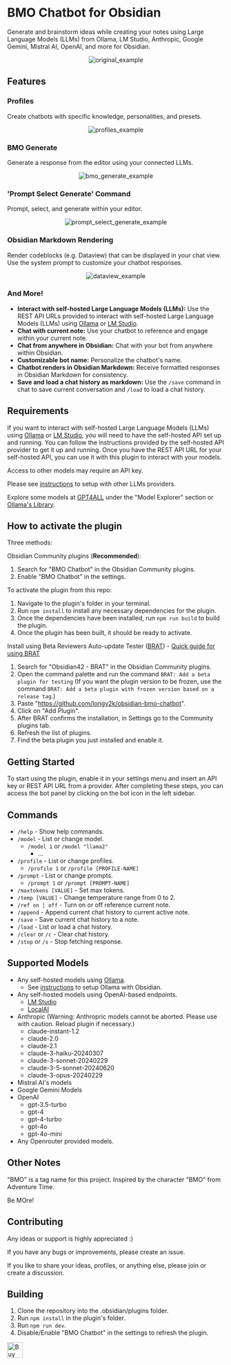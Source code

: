 # BMO Chatbot for Obsidian

Generate and brainstorm ideas while creating your notes using Large Language Models (LLMs) from Ollama, LM Studio, Anthropic, Google Gemini, Mistral AI, OpenAI, and more for Obsidian.

<p align="center">
  <img src="README_images/original-example.png" alt="original_example">
</p>

## Features

### Profiles

Create chatbots with specific knowledge, personalities, and presets.

<p align="center">
  <img src="README_images/profiles.gif" alt="profiles_example">
</p>

### BMO Generate

Generate a response from the editor using your connected LLMs.

<p align="center">
  <img src="README_images/bmo-generate.gif" alt="bmo_generate_example">
</p>

### 'Prompt Select Generate' Command

Prompt, select, and generate within your editor.

<p align="center">
  <img src="README_images/prompt-select-generate.gif" alt="prompt_select_generate_example">
</p>

### Obsidian Markdown Rendering

Render codeblocks (e.g. Dataview) that can be displayed in your chat view. Use the system prompt to customize your chatbot responses.

<p align="center">
  <img src="README_images/dataview-example.png" alt="dataview_example">
</p>

### And More!

-   **Interact with self-hosted Large Language Models (LLMs):** Use the REST API URLs provided to interact with self-hosted Large Language Models (LLMs) using [Ollama](https://ollama.ai) or [LM Studio](https://lmstudio.ai/).
-   **Chat with current note:** Use your chatbot to reference and engage within your current note.
-   **Chat from anywhere in Obsidian:** Chat with your bot from anywhere within Obsidian.
-   **Customizable bot name:** Personalize the chatbot's name.
-   **Chatbot renders in Obsidian Markdown:** Receive formatted responses in Obsidian Markdown for consistency.
-   **Save and load a chat history as markdown:** Use the `/save` command in chat to save current conversation and `/load` to load a chat history.

## Requirements

If you want to interact with self-hosted Large Language Models (LLMs) using [Ollama](https://ollama.ai) or [LM Studio](https://lmstudio.ai/), you will need to have the self-hosted API set up and running. You can follow the instructions provided by the self-hosted API provider to get it up and running. Once you have the REST API URL for your self-hosted API, you can use it with this plugin to interact with your models.

Access to other models may require an API key.

Please see [instructions](https://github.com/longy2k/obsidian-bmo-chatbot/wiki) to setup with other LLMs providers.

Explore some models at [GPT4ALL](https://gpt4all.io/index.html) under the "Model Explorer" section or [Ollama's Library](https://ollama.ai/library).

## How to activate the plugin

Three methods:

Obsidian Community plugins (**Recommended**):

1. Search for "BMO Chatbot" in the Obsidian Community plugins.
2. Enable "BMO Chatbot" in the settings.

To activate the plugin from this repo:

1. Navigate to the plugin's folder in your terminal.
2. Run `npm install` to install any necessary dependencies for the plugin.
3. Once the dependencies have been installed, run `npm run build` to build the plugin.
4. Once the plugin has been built, it should be ready to activate.

Install using Beta Reviewers Auto-update Tester ([BRAT](https://github.com/TfTHacker/obsidian42-brat)) - [Quick guide for using BRAT](https://tfthacker.com/Obsidian+Plugins+by+TfTHacker/BRAT+-+Beta+Reviewer's+Auto-update+Tool/Quick+guide+for+using+BRAT)

1. Search for "Obsidian42 - BRAT" in the Obsidian Community plugins.
2. Open the command palette and run the command `BRAT: Add a beta plugin for testing` (If you want the plugin version to be frozen, use the command `BRAT: Add a beta plugin with frozen version based on a release tag`.)
3. Paste "https://github.com/longy2k/obsidian-bmo-chatbot".
4. Click on "Add Plugin".
5. After BRAT confirms the installation, in Settings go to the Community plugins tab.
6. Refresh the list of plugins.
7. Find the beta plugin you just installed and enable it.

## Getting Started

To start using the plugin, enable it in your settings menu and insert an API key or REST API URL from a provider. After completing these steps, you can access the bot panel by clicking on the bot icon in the left sidebar.

## Commands

-   `/help` - Show help commands.
-   `/model` - List or change model.
    -   `/model 1` or `/model "llama2"`
        -   ...
-   `/profile` - List or change profiles.
    -   `/profile 1` or `/profile [PROFILE-NAME]`
-   `/prompt` - List or change prompts.
    -   `/prompt 1` or `/prompt [PROMPT-NAME]`
-   `/maxtokens [VALUE]` - Set max tokens.
-   `/temp [VALUE]` - Change temperature range from 0 to 2.
-   `/ref on | off` - Turn on or off reference current note.
-   `/append` - Append current chat history to current active note.
-   `/save` - Save current chat history to a note.
-   `/load` - List or load a chat history.
-   `/clear` or `/c` - Clear chat history.
-   `/stop` or `/s` - Stop fetching response.

## Supported Models

-   Any self-hosted models using [Ollama](https://ollama.ai).
    -   See [instructions](https://github.com/longy2k/obsidian-bmo-chatbot/wiki) to setup Ollama with Obsidian.
-   Any self-hosted models using OpenAI-based endpoints.
    -   [LM Studio](https://lmstudio.ai/)
    -   [LocalAI](https://github.com/mudler/LocalAI)
-   Anthropic (Warning: Anthropric models cannot be aborted. Please use with caution. Reload plugin if necessary.)
    -   claude-instant-1.2
    -   claude-2.0
    -   claude-2.1
    -   claude-3-haiku-20240307
    -   claude-3-sonnet-20240229
    -   claude-3-5-sonnet-20240620
    -   claude-3-opus-20240229
-   Mistral AI's models
-   Google Gemini Models
-   OpenAI
    -   gpt-3.5-turbo
    -   gpt-4
    -   gpt-4-turbo
    -   gpt-4o
    -   gpt-4o-mini
-   Any Openrouter provided models.

## Other Notes

"BMO" is a tag name for this project. Inspired by the character "BMO" from Adventure Time.

Be MOre!

## Contributing

Any ideas or support is highly appreciated :)

If you have any bugs or improvements, please create an issue.

If you like to share your ideas, profiles, or anything else, please join or create a discussion.

## Building

1. Clone the repository into the .obsidian/plugins folder.
2. Run `npm install` in the plugin's folder.
3. Run `npm run dev`.
4. Disable/Enable "BMO Chatbot" in the settings to refresh the plugin.

<a href='https://ko-fi.com/K3K8PNYT8' target='_blank'><img height='36' style='border:0px;height:36px;' src='https://storage.ko-fi.com/cdn/kofi1.png?v=3' border='0' alt='Buy Me a Coffee at ko-fi.com' /></a>
